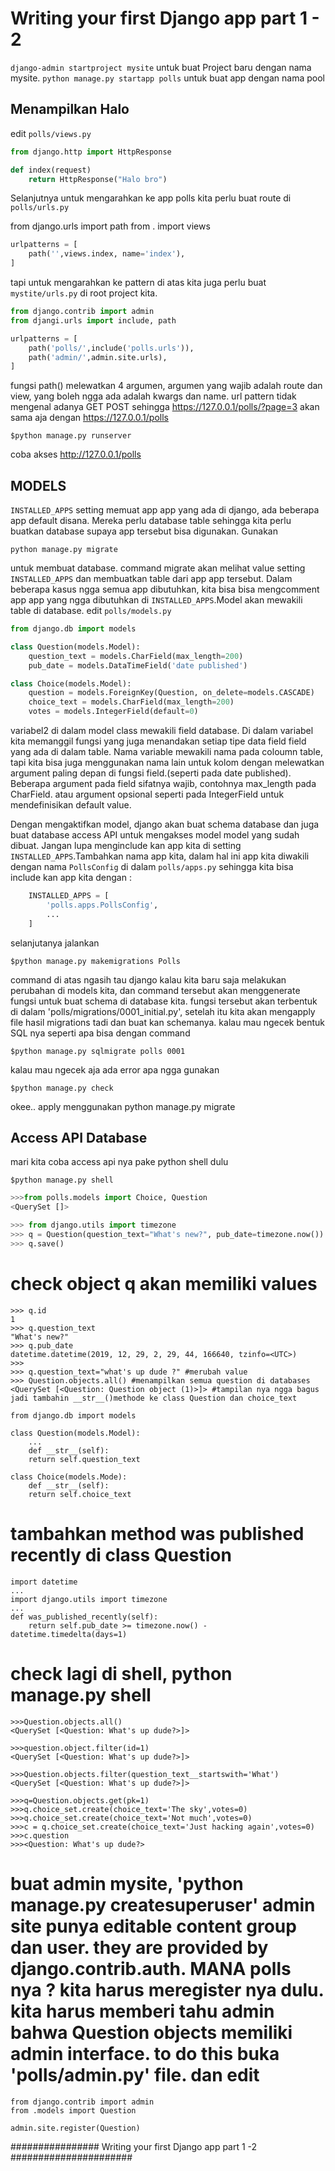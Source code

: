 # Writing your first Django app part 1 - 2


`django-admin startproject mysite` untuk buat Project baru dengan nama mysite. `python manage.py startapp polls` untuk buat app dengan nama pool
## Menampilkan Halo
edit `polls/views.py`
```python
from django.http import HttpResponse

def index(request)
	return HttpResponse("Halo bro")
```

Selanjutnya untuk mengarahkan ke app polls kita perlu buat route di ```polls/urls.py```

from django.urls import path
from . import views
```python
urlpatterns = [
	path('',views.index, name='index'),
]
```

tapi untuk mengarahkan ke pattern di atas kita juga perlu buat ```mystite/urls.py``` di root project kita.

```python
from django.contrib import admin
from djangi.urls import include, path

urlpatterns = [
	path('polls/',include('polls.urls')),
	path('admin/',admin.site.urls),
]
```

fungsi path() melewatkan 4 argumen, argumen yang wajib adalah route dan view, yang boleh ngga ada adalah kwargs dan name. url pattern tidak mengenal adanya GET POST sehingga https://127.0.0.1/polls/?page=3 akan sama aja dengan https://127.0.0.1/polls

```
$python manage.py runserver
```

coba akses http://127.0.0.1/polls

## MODELS
`INSTALLED_APPS` setting memuat app app yang ada di django, ada beberapa app default disana. Mereka perlu database table sehingga kita perlu buatkan database supaya app tersebut bisa digunakan. Gunakan
```
python manage.py migrate
```
untuk membuat database. command migrate akan melihat value setting `INSTALLED_APPS` dan membuatkan table dari app app tersebut. Dalam beberapa kasus ngga semua app dibutuhkan, kita bisa bisa mengcomment app app yang ngga dibutuhkan di `INSTALLED_APPS`.Model akan mewakili table di database. edit `polls/models.py`
```python
from django.db import models

class Question(models.Model):
	question_text = models.CharField(max_length=200)
	pub_date = models.DataTimeField('date published')

class Choice(models.Model):
	question = models.ForeignKey(Question, on_delete=models.CASCADE)
	choice_text = models.CharField(max_length=200)
	votes = models.IntegerField(default=0)
```
variabel2 di dalam model class mewakili field database. Di dalam variabel kita memanggil fungsi yang juga menandakan setiap tipe data field field yang ada di dalam table. Nama variable mewakili nama pada coloumn table, tapi kita bisa juga menggunakan nama lain untuk kolom dengan melewatkan argument paling depan di fungsi field.(seperti pada date published). Beberapa argument pada field sifatnya wajib, contohnya max_length pada CharField. atau argument opsional seperti pada IntegerField untuk mendefinisikan default value.


Dengan mengaktifkan model, django akan buat schema database dan juga buat database access API untuk mengakses model model yang sudah dibuat. Jangan lupa menginclude kan app kita di setting `INSTALLED_APPS`.Tambahkan nama app kita, dalam hal ini app kita diwakili dengan nama `PollsConfig` di dalam `polls/apps.py` sehingga kita bisa include kan app kita dengan :

```python
	INSTALLED_APPS = [
	    'polls.apps.PollsConfig',
	    ...
	]
```
selanjutanya jalankan
```
$python manage.py makemigrations Polls
```
command di atas ngasih tau django kalau kita baru saja melakukan perubahan di models kita, dan command tersebut akan menggenerate fungsi untuk buat schema di database kita. fungsi tersebut akan terbentuk di dalam 'polls/migrations/0001_initial.py', setelah itu kita akan mengapply file hasil migrations tadi dan buat kan schemanya. kalau mau ngecek bentuk SQL nya seperti apa bisa dengan command
```
$python manage.py sqlmigrate polls 0001
```
kalau mau ngecek aja ada error apa ngga gunakan
```
$python manage.py check
```
okee.. apply menggunakan python manage.py migrate

## Access API Database

mari kita coba access api nya pake python shell dulu
```
$python manage.py shell
```
```python
>>>from polls.models import Choice, Question
<QuerySet []>

>>> from django.utils import timezone
>>> q = Question(question_text="What's new?", pub_date=timezone.now())
>>> q.save()
```
# check object q akan memiliki values
	>>> q.id
	1
	>>> q.question_text
	"What's new?"
	>>> q.pub_date
	datetime.datetime(2019, 12, 29, 2, 29, 44, 166640, tzinfo=<UTC>)
	>>>
	>>> q.question_text="what's up dude ?" #merubah value
	>>> Question.objects.all() #menampilkan semua question di databases
	<QuerySet [<Question: Question object (1)>]> #tampilan nya ngga bagus jadi tambahin __str__()methode ke class Question dan choice_text

	from django.db import models

	class Question(models.Model):
	    ...
	    def __str__(self):
		return self.question_text

	class Choice(models.Mode):
	    def __str__(self):
		return self.choice_text

# tambahkan method was published recently di class Question
	import datetime
	...
	import django.utils import timezone
	...
	def was_published_recently(self):
	    return self.pub_date >= timezone.now() - datetime.timedelta(days=1)


# check lagi di shell, python manage.py shell
	>>>Question.objects.all()
	<QuerySet [<Question: What's up dude?>]>

	>>>question.object.filter(id=1)
	<QuerySet [<Question: What's up dude?>]>

	>>>Question.objects.filter(question_text__startswith='What')
	<QuerySet [<Question: What's up dude?>]>

	>>>q=Question.objects.get(pk=1)
	>>>q.choice_set.create(choice_text='The sky',votes=0)
	>>>q.choice_set.create(choice_text='Not much',votes=0)
	>>>c = q.choice_set.create(choice_text='Just hacking again',votes=0)
	>>>c.question
	>>><Question: What's up dude?>

# buat admin mysite, 'python manage.py createsuperuser' admin site punya editable content group dan user. they are provided by django.contrib.auth. MANA polls nya ? kita harus meregister nya dulu. kita harus memberi tahu admin bahwa Question objects memiliki admin interface. to do this buka 'polls/admin.py' file. dan edit

	from django.contrib import admin
	from .models import Question

	admin.site.register(Question)

################ Writing your first Django app part 1 -2 ######################
